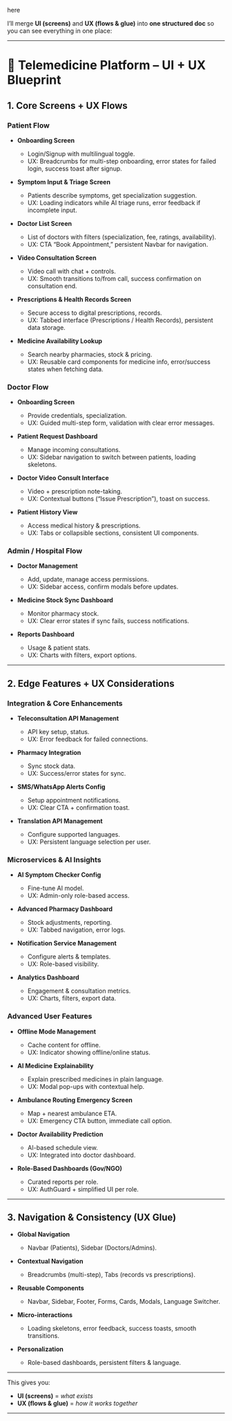 here

I’ll merge **UI (screens)** and **UX (flows & glue)** into **one structured doc** so you can see everything in one place:

---

# 📱 Telemedicine Platform – UI + UX Blueprint

## 1. Core Screens + UX Flows

### Patient Flow

- **Onboarding Screen**

  - Login/Signup with multilingual toggle.
  - UX: Breadcrumbs for multi-step onboarding, error states for failed login, success toast after signup.

- **Symptom Input & Triage Screen**

  - Patients describe symptoms, get specialization suggestion.
  - UX: Loading indicators while AI triage runs, error feedback if incomplete input.

- **Doctor List Screen**

  - List of doctors with filters (specialization, fee, ratings, availability).
  - UX: CTA “Book Appointment,” persistent Navbar for navigation.

- **Video Consultation Screen**

  - Video call with chat + controls.
  - UX: Smooth transitions to/from call, success confirmation on consultation end.

- **Prescriptions & Health Records Screen**

  - Secure access to digital prescriptions, records.
  - UX: Tabbed interface (Prescriptions / Health Records), persistent data storage.

- **Medicine Availability Lookup**

  - Search nearby pharmacies, stock & pricing.
  - UX: Reusable card components for medicine info, error/success states when fetching data.

### Doctor Flow

- **Onboarding Screen**

  - Provide credentials, specialization.
  - UX: Guided multi-step form, validation with clear error messages.

- **Patient Request Dashboard**

  - Manage incoming consultations.
  - UX: Sidebar navigation to switch between patients, loading skeletons.

- **Doctor Video Consult Interface**

  - Video + prescription note-taking.
  - UX: Contextual buttons (“Issue Prescription”), toast on success.

- **Patient History View**

  - Access medical history & prescriptions.
  - UX: Tabs or collapsible sections, consistent UI components.

### Admin / Hospital Flow

- **Doctor Management**

  - Add, update, manage access permissions.
  - UX: Sidebar access, confirm modals before updates.

- **Medicine Stock Sync Dashboard**

  - Monitor pharmacy stock.
  - UX: Clear error states if sync fails, success notifications.

- **Reports Dashboard**

  - Usage & patient stats.
  - UX: Charts with filters, export options.

---

## 2. Edge Features + UX Considerations

### Integration & Core Enhancements

- **Teleconsultation API Management**

  - API key setup, status.
  - UX: Error feedback for failed connections.

- **Pharmacy Integration**

  - Sync stock data.
  - UX: Success/error states for sync.

- **SMS/WhatsApp Alerts Config**

  - Setup appointment notifications.
  - UX: Clear CTA + confirmation toast.

- **Translation API Management**

  - Configure supported languages.
  - UX: Persistent language selection per user.

### Microservices & AI Insights

- **AI Symptom Checker Config**

  - Fine-tune AI model.
  - UX: Admin-only role-based access.

- **Advanced Pharmacy Dashboard**

  - Stock adjustments, reporting.
  - UX: Tabbed navigation, error logs.

- **Notification Service Management**

  - Configure alerts & templates.
  - UX: Role-based visibility.

- **Analytics Dashboard**

  - Engagement & consultation metrics.
  - UX: Charts, filters, export data.

### Advanced User Features

- **Offline Mode Management**

  - Cache content for offline.
  - UX: Indicator showing offline/online status.

- **AI Medicine Explainability**

  - Explain prescribed medicines in plain language.
  - UX: Modal pop-ups with contextual help.

- **Ambulance Routing Emergency Screen**

  - Map + nearest ambulance ETA.
  - UX: Emergency CTA button, immediate call option.

- **Doctor Availability Prediction**

  - AI-based schedule view.
  - UX: Integrated into doctor dashboard.

- **Role-Based Dashboards (Gov/NGO)**

  - Curated reports per role.
  - UX: AuthGuard + simplified UI per role.

---

## 3. Navigation & Consistency (UX Glue)

- **Global Navigation**

  - Navbar (Patients), Sidebar (Doctors/Admins).

- **Contextual Navigation**

  - Breadcrumbs (multi-step), Tabs (records vs prescriptions).

- **Reusable Components**

  - Navbar, Sidebar, Footer, Forms, Cards, Modals, Language Switcher.

- **Micro-interactions**

  - Loading skeletons, error feedback, success toasts, smooth transitions.

- **Personalization**

  - Role-based dashboards, persistent filters & language.

---

This gives you:

- **UI (screens)** = _what exists_
- **UX (flows & glue)** = _how it works together_

---
